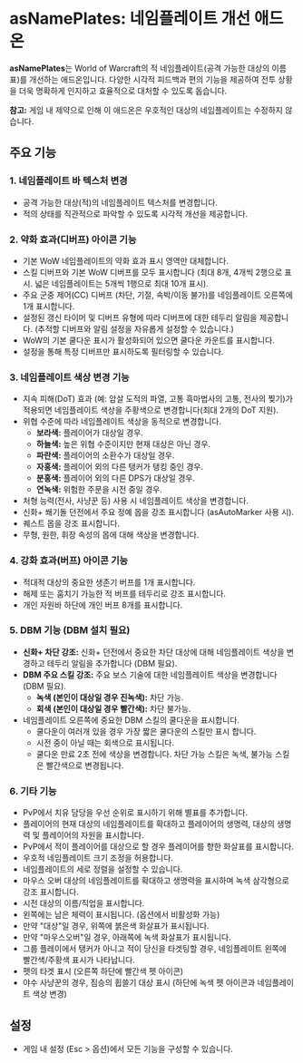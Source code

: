 # asNamePlates: 네임플레이트 개선 애드온

**asNamePlates**는 World of Warcraft의 적 네임플레이트(공격 가능한 대상의 이름표)를 개선하는 애드온입니다. 다양한 시각적 피드백과 편의 기능을 제공하여 전투 상황을 더욱 명확하게 인지하고 효율적으로 대처할 수 있도록 돕습니다.

**참고:** 게임 내 제약으로 인해 이 애드온은 우호적인 대상의 네임플레이트는 수정하지 않습니다.

## 주요 기능

### 1. 네임플레이트 바 텍스처 변경

*   공격 가능한 대상(적)의 네임플레이트 텍스처를 변경합니다.
*   적의 상태를 직관적으로 파악할 수 있도록 시각적 개선을 제공합니다.

### 2. 약화 효과(디버프) 아이콘 기능

*   기본 WoW 네임플레이트의 약화 효과 표시 영역만 대체합니다.
*   스킬 디버프와 기본 WoW 디버프를 모두 표시합니다 (최대 8개, 4개씩 2행으로 표시. 넓은 네임플레이트는 5개씩 1행으로 최대 10개 표시).
*   주요 군중 제어(CC) 디버프 (차단, 기절, 속박/이동 불가)를 네임플레이트 오른쪽에 1개 표시합니다.
*   설정된 갱신 타이머 및 디버프 유형에 따라 디버프에 대한 테두리 알림을 제공합니다. (추적할 디버프와 알림 설정을 자유롭게 설정할 수 있습니다.)
*   WoW의 기본 쿨다운 표시가 활성화되어 있으면 쿨다운 카운트를 표시합니다.
*   설정을 통해 특정 디버프만 표시하도록 필터링할 수 있습니다.

### 3. 네임플레이트 색상 변경 기능

*   지속 피해(DoT) 효과 (예: 암살 도적의 파열, 고통 흑마법사의 고통, 전사의 찢기)가 적용되면 네임플레이트 색상을 주황색으로 변경합니다(최대 2개의 DoT 지원).
*   위협 수준에 따라 네임플레이트 색상을 동적으로 변경합니다.
    *   **보라색:** 플레이어가 대상일 경우.
    *   **하늘색:** 높은 위협 수준이지만 현재 대상은 아닌 경우.
    *   **파란색:** 플레이어의 소환수가 대상일 경우.
    *   **자홍색:** 플레이어 외의 다른 탱커가 탱킹 중인 경우.
    *   **분홍색:** 플레이어 외의 다른 DPS가 대상일 경우.
    *   **연녹색:** 위험한 주문을 시전 중일 경우.
*   처형 능력(전사, 사냥꾼 등) 사용 시 네임플레이트 색상을 변경합니다.
*   신화+ 쐐기돌 던전에서 주요 정예 몹을 강조 표시합니다 (asAutoMarker 사용 시).
*   퀘스트 몹을 강조 표시합니다.
*   무형, 원한, 휘장 속성의 몹에 대해 색상을 변경합니다.

### 4. 강화 효과(버프) 아이콘 기능

*   적대적 대상의 중요한 생존기 버프를 1개 표시합니다.
*   해제 또는 훔치기 가능한 적 버프를 테두리로 강조 표시합니다.
* 개인 자원바 하단에 개인 버프 8개를 표시합니다.

### 5. DBM 기능 (DBM 설치 필요)

*   **신화+ 차단 강조:** 신화+ 던전에서 중요한 차단 대상에 대해 네임플레이트 색상을 변경하고 테두리 알림을 추가합니다 (DBM 필요).
*   **DBM 주요 스킬 강조:** 주요 보스 기술에 대한 네임플레이트 색상을 변경합니다 (DBM 필요).
    *   **녹색 (본인이 대상일 경우 진녹색):** 차단 가능.
    *   **회색 (본인이 대상일 경우 빨간색):** 차단 불가능.
*   네임플레이트 오른쪽에 중요한 DBM 스킬의 쿨다운을 표시합니다.
    *   쿨다운이 여러개 있을 경우 가장 짧은 쿨다운의 스킬만 표시 합니다.
    *   시전 중이 아닐 때는 회색으로 표시됩니다.
    * 쿨다운 만료 2초 전에 색상을 변경합니다. 차단 가능 스킬은 녹색, 불가능 스킬은 빨간색으로 변경됩니다.

### 6. 기타 기능

*   PvP에서 치유 담당을 우선 순위로 표시하기 위해 별표를 추가합니다.
*   플레이어의 현재 대상의 네임플레이트를 확대하고 플레이어의 생명력, 대상의 생명력 및 플레이어의 자원을 표시합니다.
*   PvP에서 적이 플레이어를 대상으로 할 경우 플레이어를 향한 화살표를 표시합니다.
*   우호적 네임플레이트 크기 조정을 허용합니다.
*   네임플레이트의 세로 정렬을 설정할 수 있습니다.
*   마우스 오버 대상의 네임플레이트를 확대하고 생명력을 표시하며 녹색 삼각형으로 강조 표시합니다.
*   시전 대상의 이름/직업을 표시합니다.
* 왼쪽에는 남은 체력이 표시됩니다. (옵션에서 비활성화 가능)
* 만약 "대상"일 경우, 위쪽에 붉은색 화살표가 표시됩니다.
* 만약 "마우스오버"일 경우, 아래쪽에 녹색 화살표가 표시됩니다.
* 그룹 플레이에서 탱커가 아니고 적이 당신을 타겟팅할 경우, 네임플레이트 왼쪽에 빨간색/주황색 표시가 나타납니다.
* 펫의 타겟 표시 (오른쪽 하단에 빨간색 펫 아이콘)
* 야수 사냥꾼의 경우, 짐승의 휩쓸기 대상 표시 (하단에 녹색 펫 아이콘과 네임플레이트 색상 변경)

## 설정

*   게임 내 설정 (Esc > 옵션)에서 모든 기능을 구성할 수 있습니다.